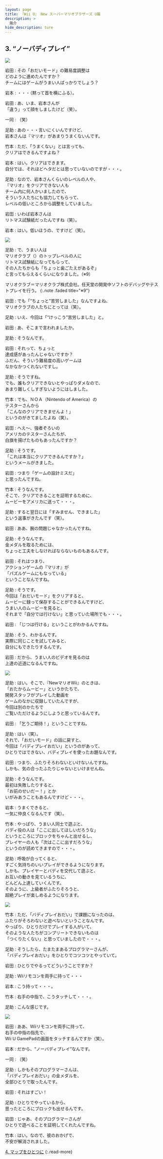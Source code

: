 ```yaml
---
layout: page
title: 『Wii U』 New スーパーマリオブラザーズ U篇
description: >
  简介
hide_description: ture
---
```


## 3. “ノーバディプレイ”

<img src="/interviews/jp/WiiU/hardware/vol7/img/mainvisual3.jpg" stype="border-radius: 12px;">


岩田
: その「おだいモード」の難易度調整は<br>どのように進めたんですか？<br>チームにはゲームがうまい人ばっかりでしょう？

岩本
: ・・・（黙って首を横にふる）。

岩田
: あ、いま、岩本さんが<br>「違う」って顔をしましたけど（笑）。

一同
: （笑）

足助
: あの・・・言いにくいんですけど、<br>岩本さんは『マリオ』があまりうまくないんです。

竹本
: ただ、「うまくない」とは言っても、<br>クリアはできるんですよね？

岩本
: はい。クリアはできます。<br>自分では、それほどヘタだとは思っていないのですが・・・。

足助
: なので、岩本さんくらいのレベルの人や、<br>『マリオ』をクリアできない人も<br>チーム内に何人かいましたので、<br>そういう人たちにも協力してもらって、<br>レベルの低いところから調整をしていました。

岩田
: いわば岩本さんは<br>リトマス試験紙だったんですね（笑）。

岩本
: はい。低いほうの、ですけど（笑）。

<img src="/interviews/jp/WiiU/hardware/vol7/img/photo8.jpg" stype="border-radius: 12px;">

足助
: で、うまい人は<br>マリオクラブ（）のトップレベルの人に<br>リトマス試験紙になってもらって、<br>その人たちからも「ちょっと歯ごたえがあるぞ」<br>と言ってもらえるくらいになりました。（※9）

マリオクラブ＝マリオクラブ株式会社。任天堂の開発中ソフトのデバッグやテストプレイを行う。
{:.note .faded title="※9"}

岩田
: でも「“ちょっと”苦労しました」なんですよね、<br>マリオクラブの人たちにとっては（笑）。

足助
: いえ、今回は「“けっこう”苦労しました」と。

岩田
: あ、そこまで言われましたか。

足助
: そうなんです。

岩田
: それって、ちょっと<br>達成感があったんじゃないですか？<br>ふだん、そういう難易度の高いゲームは<br>なかなかつくれないですし。

足助
: そうですね。<br>でも、誰もクリアできないとやっぱりダメなので、<br>あまり難しくしすぎないようにはしました。

竹本
: でも、ＮＯＡ（Nintendo of America）の<br>テスターさんから<br>「こんなのクリアできませんよ！」<br>というのがきてましたよね（笑）。

岩田
: へえ～、強者ぞろいの<br>アメリカのテスターさんたちが、<br>白旗を揚げたものもあったんですか？

足助
: そうです。<br>「これは本当にクリアできるんですか？」<br>というメールがきました。

岩田
: つまり「ゲームの設計ミスだ」<br>と思ったんですね。

竹本
: そうなんです。<br>そこで、クリアできることを証明するために、<br>ムービーをアメリカに送って・・・。

足助
: すると翌日には「すみません、できました」<br>という返事がきたんです（笑）。

岩田
: ああ、腕の問題じゃなかったんですね。

足助
: そうなんです。<br>金メダルを取るためには、<br>ちょっと工夫をしなければならないものもあるんです。

岩田
: それはつまり、<br>アクションゲームの『マリオ』が<br>「パズルゲームにもなっている」<br>ということなんですね。

足助
: そうです。<br>今回は「おだいモード」をクリアすると、<br>ムービーに録って保存することができるんですけど、<br>うまい人のムービーを見ると、<br>それまで「自分では行けない」と思っていた場所でも・・・。

岩田
: 「じつは行ける」ということがわかるんですね。

足助
: そう、わかるんです。<br>実際に同じことを試してみると、<br>自分にもできたりするんです。

岩田
: だから、うまい人のビデオを見るのは<br>上達の近道になるんですね。

<img src="/interviews/jp/WiiU/hardware/vol7/img/photo9.jpg" stype="border-radius: 12px;">

足助
: はい。そこで、『NewマリオWii』のときは、<br>「おたからムービー」というかたちで、<br>開発スタッフがプレイした動画を<br>ゲームのなかに収録していたんですが、<br>今回は別のかたちで<br>ご覧いただけるようにしようと思っているんです。

岩田
: 「乞うご期待！」ということですね。

足助
: はい（笑）。<br>それで、「おだいモード」の話に戻すと、<br>今回は「バディプレイおだい」というのがあって、<br>ひとりではできない、バディプレイを使ったお題なんです。

岩田
: つまり、ふたりそろわないといけないんですね。<br>しかも、気の合ったふたりじゃないといけませんね。

足助
: そうなんです。<br>最初は失敗したりすると、<br>「お前のせいだー！」とか<br>いがみあうこともあるんですけど・・・。

岩本
: うまくできると、<br>一気に仲良くなるんです（笑）。

竹本
: やっぱり、うまい人同士で遊ぶと、<br>バディ役の人は「ここに出してほしいだろうな」<br>というところにブロックをちゃんと出せるし、<br>プレイヤーの人も「次はここに出すだろうな」<br>というのが読めてきますので・・・。

足助
: 呼吸が合ってくると、<br>すごく気持ちのいいプレイができるようになります。<br>しかも、プレイヤーとバディを交代して遊ぶと、<br>お互いの動きを見ているうちに、<br>どんどん上達していくんです。<br>そのように、上級者がふたりそろうと、<br>超絶プレイが楽しめるようになります。

<img src="/interviews/jp/WiiU/hardware/vol7/img/photo10.jpg" stype="border-radius: 12px;">

竹本
: ただ、「バディプレイおだい」で課題になったのは、<br>ふたりがそろわないと遊べないということなんです。<br>やっぱり、ひとりだけでプレイする人がいて、<br>そのような人たちがコンプリートできないものは<br>「つくりたくない」と思っていましたので・・・。

足助
: そうしたら、たまたまあるプログラマーさんが、<br>「バディプレイおだい」をひとりでコツコツとやっていて。

岩田
: ひとりでやるってどういうことですか？

足助
: Wiiリモコンを両手に持って・・・

岩本
: こう持って・・・。

竹本
: 右手の中指で、こうタッチして・・・。

足助
: こんな感じです。

<img src="/interviews/jp/WiiU/hardware/vol7/img/photo11.jpg" stype="border-radius: 12px;">

岩田
: ああ、Wiiリモコンを両手に持って、<br>右手の中指の指先で、<br>Wii U GamePadの画面をタッチするんですか（笑）。

岩本
: だから、“ノーバディプレイ”なんです。

一同
: （笑）

足助
: しかもそのプログラマーさんは、<br>「バディプレイおだい」の金メダルを、<br>全部ひとりで取ったんです。

岩田
: それはすごい！

足助
: ひとりでやっているから、<br>思ったところにブロックも出せるんです。

岩田
: じゃあ、そのプログラマーさんが<br>ひとりで遊べることを証明してくれたんですね。

竹本
: はい。なので、彼のおかげで、<br>不安が解消されました。


[4. マップをひとつに](4.md)
{:.read-more}